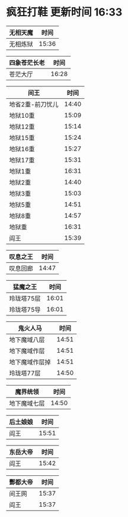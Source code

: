 # 疯狂打鞋 更新时间 16:33

| 无相天魔   | 时间    |
|--------|-------|
| 无相炼狱 | 15:36 |

| 四象苍茫长老   | 时间    |
|--------|-------|
| 苍茫大厅 | 16:28 |

| 间王   | 时间    |
|--------|-------|
| 地省2重-前刀忧儿 | 14:40 |
| 地狱10重 | 15:09 |
| 地狱12重 | 15:14 |
| 地狱15重 | 15:24 |
| 地狱16重 | 15:27 |
| 地狱17重 | 15:31 |
| 地狱1重 | 16:31 |
| 地狱2重 | 14:40 |
| 地狱3重 | 15:03 |
| 地狱5重 | 14:51 |
| 地狱8重 | 14:57 |
| 地狱重 | 16:31 |
| 阎王 | 15:39 |

| 叹息之王   | 时间    |
|--------|-------|
| 叹息回廊 | 14:47 |

| 猛魔之王   | 时间    |
|--------|-------|
| 玲珑塔75层 | 16:01 |
| 玲珑塔75导 | 16:01 |

| 鬼火人马   | 时间    |
|--------|-------|
| 地下魔域八层 | 14:51 |
| 地下魔域作层 | 14:51 |
| 地下魔域作层掉 | 14:51 |
| 玲珑塔77层 | 14:50 |

| 魔界统领   | 时间    |
|--------|-------|
| 地下魔域七层 | 14:50 |

| 后土娘娘   | 时间    |
|--------|-------|
| 阎王 | 15:51 |

| 东岳大帝   | 时间    |
|--------|-------|
| 阎王 | 15:42 |

| 酆都大帝   | 时间    |
|--------|-------|
| 间王网 | 15:37 |
| 阎王 | 15:37 |